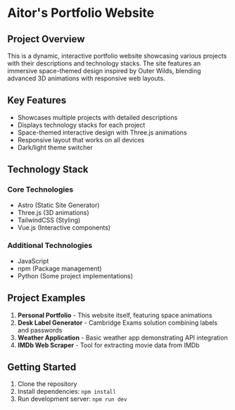 # Aitor's Portfolio Website

## Project Overview
This is a dynamic, interactive portfolio website showcasing various projects with their descriptions and technology stacks. The site features an immersive space-themed design inspired by Outer Wilds, blending advanced 3D animations with responsive web layouts.

## Key Features
- Showcases multiple projects with detailed descriptions
- Displays technology stacks for each project
- Space-themed interactive design with Three.js animations
- Responsive layout that works on all devices
- Dark/light theme switcher

## Technology Stack
### Core Technologies
- Astro (Static Site Generator)
- Three.js (3D animations)
- TailwindCSS (Styling)
- Vue.js (Interactive components)

### Additional Technologies
- JavaScript
- npm (Package management)
- Python (Some project implementations)

## Project Examples
1. **Personal Portfolio** - This website itself, featuring space animations
2. **Desk Label Generator** - Cambridge Exams solution combining labels and passwords
3. **Weather Application** - Basic weather app demonstrating API integration
4. **IMDb Web Scraper** - Tool for extracting movie data from IMDb

## Getting Started
1. Clone the repository
2. Install dependencies: `npm install`
3. Run development server: `npm run dev`